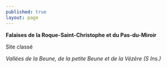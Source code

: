 ```yaml
---
published: true
layout: page
---
```



**Falaises de la Roque-Saint-Christophe et du Pas-du-Miroir**

Site classé

_Vallées de la Beune, de la petite Beune et de la Vézère (S Ins.)_
